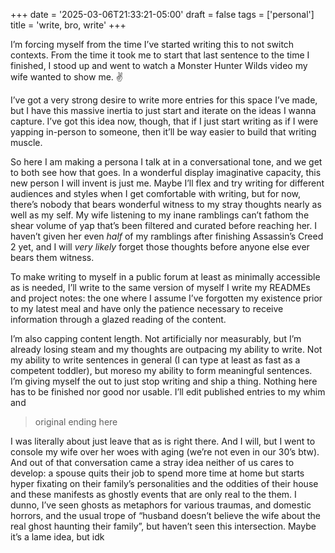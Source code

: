 +++
date = '2025-03-06T21:33:21-05:00'
draft = false
tags = ['personal']
title = 'write, bro, write'
+++

I’m forcing myself from the time I’ve started writing this to not switch
contexts. From the time it took me to start that last sentence to the time I
finished, I stood up and went to watch a Monster Hunter Wilds video my wife
wanted to show me. :v:

I’ve got a very strong desire to write more entries for this space I’ve made,
but I have this massive inertia to just start and iterate on the ideas I wanna
capture. I’ve got this idea now, though, that if I just start writing as if I
were yapping in-person to someone, then it’ll be way easier to build that
writing muscle.

So here I am making a persona I talk at in a conversational tone, and we get to
both see how that goes. In a wonderful display imaginative capacity, this new
person I will invent is just me. Maybe I’ll flex and try writing for different
audiences and styles when I get comfortable with writing, but for now, there’s
nobody that bears wonderful witness to my stray thoughts nearly as well as my
self. My wife listening to my inane ramblings can’t fathom the shear volume of
yap that’s been filtered and curated before reaching her. I haven’t given her
even _half_ of my ramblings after finishing Assassin’s Creed 2 yet, and I will
_very likely_ forget those thoughts before anyone else ever bears them witness.

To make writing to myself in a public forum at least as minimally accessible as
is needed, I’ll write to the same version of myself I write my READMEs and
project notes: the one where I assume I’ve forgotten my existence prior to
my latest meal and have only the patience necessary to receive information
through a glazed reading of the content.

I’m also capping content length. Not artificially nor measurably, but I’m
already losing steam and my thoughts are outpacing my ability to write. Not my
ability to write sentences in general (I can type at least as fast as a
competent toddler), but moreso my ability to form meaningful sentences. I’m
giving myself the out to just stop writing and ship a thing. Nothing here has to
be finished nor good nor usable. I’ll edit published entries to my whim and

> original ending here

I was literally about just leave that as is right there. And I will, but I went
to console my wife over her woes with aging (we’re not even in our 30’s btw).
And out of that conversation came a stray idea neither of us cares to develop: a
spouse quits their job to spend more time at home but starts hyper fixating on
their family’s personalities and the oddities of their house and these manifests
as ghostly events that are only real to the them. I dunno, I’ve seen ghosts as
metaphors for various traumas, and domestic horrors, and the usual trope of
“husband doesn’t believe the wife about the real ghost haunting their family”,
but haven’t seen this intersection. Maybe it’s a lame idea, but idk
